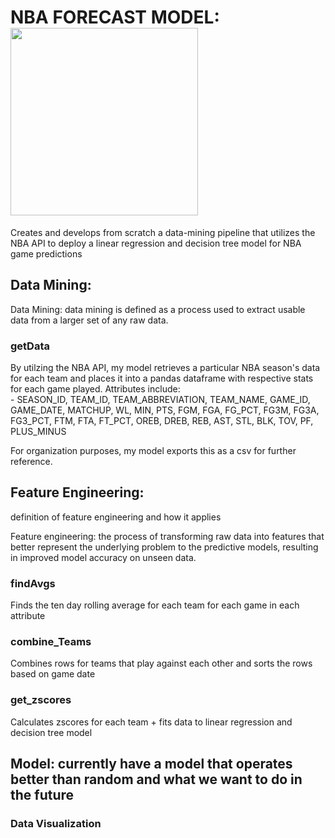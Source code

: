 # NBA FORECAST MODEL: <img src="https://a4.espncdn.com/combiner/i?img=%2Fi%2Fespn%2Fmisc_logos%2F500%2Fnba.png#right" width="300" height="300" />

Creates and develops from scratch a data-mining pipeline that utilizes the NBA API to deploy a linear regression and decision tree model for NBA game predictions

## Data Mining:
Data Mining: data mining is defined as a process used to extract usable data from a larger set of any raw data.
### getData
By utilzing the NBA API, my model retrieves a particular NBA season's data for each team and places it into a pandas dataframe with respective stats for each game played. Attributes include:  
    - SEASON_ID,	TEAM_ID, TEAM_ABBREVIATION,	TEAM_NAME,	GAME_ID,	GAME_DATE,	MATCHUP,	WL,	MIN,	PTS,	FGM, FGA,	FG_PCT,	FG3M,	FG3A,	FG3_PCT,	FTM,	FTA,	FT_PCT,	OREB,	DREB,	REB,	AST,	STL,	BLK,	TOV,	PF,	PLUS_MINUS

For organization purposes, my model exports this as a csv for further reference. 

## Feature Engineering:
definition of feature engineering and how it applies

Feature engineering: the process of transforming raw data into features that better represent the underlying problem to the predictive models, resulting in improved model accuracy on unseen data.


### findAvgs
Finds the ten day rolling average for each team for each game in each attribute

### combine_Teams
Combines rows for teams that play against each other and sorts the rows based on game date

### get_zscores
Calculates zscores for each team + fits data to linear regression and decision tree model

## Model: currently have a model that operates better than random and what we want to do in the future
### Data Visualization


